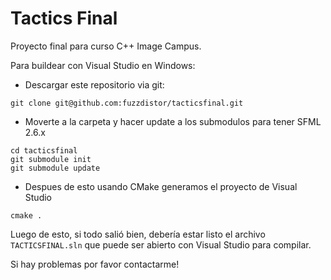 # Tactics Final

Proyecto final para curso C++ Image Campus.

Para buildear con Visual Studio en Windows:

- Descargar este repositorio via git:

```
git clone git@github.com:fuzzdistor/tacticsfinal.git
```

- Moverte a la carpeta y hacer update a los submodulos para tener SFML 2.6.x

```
cd tacticsfinal
git submodule init
git submodule update
```

- Despues de esto usando CMake generamos el proyecto de Visual Studio

```
cmake .
```

Luego de esto, si todo salió bien, debería estar listo el archivo `TACTICSFINAL.sln` que puede ser abierto con Visual Studio para compilar.

Si hay problemas por favor contactarme!
